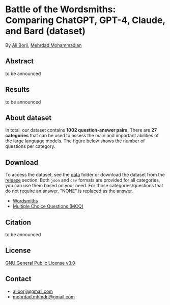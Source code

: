 # Battle of the Wordsmiths: Comparing ChatGPT, GPT-4, Claude, and Bard (dataset)

By [Ali Borji](https://scholar.google.com/citations?hl=en&user=7jTNT1IAAAAJ&view_op=list_works&sortby=pubdate), [Mehrdad Mohammadian](https://scholar.google.com/citations?user=oVnfWYQAAAAJ&hl=en&authuser=1)


## Abstract
to be announced 

## Results
to be announced 


## About dataset
In total, our dataset contains **1002 question-answer pairs**. There are **27 categories** that can be used to assess the main and important abilities of the large language models. The figure below shows the number of questions per category.

## Download
To access the dataset, see the [data](https://github.com/mehrdad-dev/Battle-of-the-Wordsmiths/tree/main/data) folder or download the dataset from the [release](https://github.com/mehrdad-dev/Battle-of-the-Wordsmiths/releases) section. Both ``json`` and ``csv`` formats are provided for all categories, you can use them based on your need. For those categories/questions that do not require an answer, "NONE" is replaced as the answer.

- [Wordsmiths]()
- [Multiple Choice Questions (MCQ)]()

## Citation
to be announced 

## License 
[GNU General Public License v3.0](https://github.com/mehrdad-dev/Battle-of-the-Wordsmiths/blob/main/LICENSE)

## Contact 

- aliborji@gmail.com
- mehrdad.mhmdn@gmail.com


